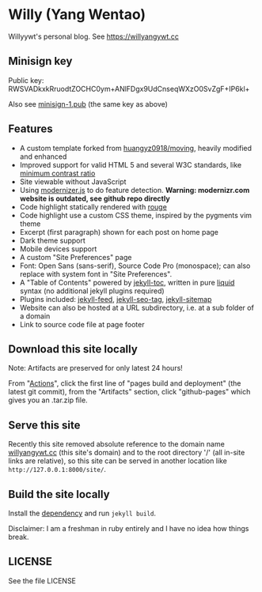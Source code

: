# Willy (Yang Wentao)
Willyywt's personal blog. See https://willyangywt.cc

## Minisign key
Public key: RWSVADkxkRruodtZOCHC0ym+ANlFDgx9UdCnseqWXzO0SvZgF+IP6kl+

Also see [minisign-1.pub](minisign-1.pub) (the same key as above)

## Features
* A custom template forked from [huangyz0918/moving](https://github.com/huangyz0918/moving), heavily modified and enhanced
* Improved support for valid HTML 5 and several W3C standards, like [minimum contrast ratio](https://www.w3.org/TR/WCAG21/#contrast-minimum)
* Site viewable without JavaScript
* Using [modernizer.js](https://github.com/Modernizr/Modernizr) to do feature detection. **Warning: modernizr.com website is outdated, see github repo directly**
* Code highlight statically rendered with [rouge](https://kramdown.gettalong.org/syntax_highlighter/rouge.html)
* Code highlight use a custom CSS theme, inspired by the pygments vim theme
* Excerpt (first paragraph) shown for each post on home page
* Dark theme support
* Mobile devices support
* A custom "Site Preferences" page
* Font: Open Sans (sans-serif), Source Code Pro (monospace); can also replace with system font in "Site Preferences".
* A "Table of Contents" powered by [jekyll-toc](https://github.com/allejo/jekyll-toc/), written in pure [liquid](https://jekyllrb.com/docs/liquid/) syntax (no additional jekyll plugins required)
* Plugins included: [jekyll-feed](https://github.com/jekyll/jekyll-feed/), [jekyll-seo-tag](https://github.com/jekyll/jekyll-seo-tag), [jekyll-sitemap](https://github.com/jekyll/jekyll-sitemap)
* Website can also be hosted at a URL subdirectory, i.e. at a sub folder of a domain
* Link to source code file at page footer

## Download this site locally
Note: Artifacts are preserved for only latest 24 hours!

From "[Actions](https://github.com/willyywt/willyywt.github.io/actions/)", click the first line of "pages build and deployment" (the latest git commit), from the "Artifacts" section, click "github-pages" which gives you an .tar.zip file.

## Serve this site
Recently this site removed absolute reference to the domain name [willyangywt.cc](https://willyangywt.cc) (this site's domain) and to the root directory '/' (all in-site links are relative), so this site can be served in another location like `http://127.0.0.1:8000/site/`.

## Build the site locally
Install the [dependency](https://pages.github.com/versions/) and run `jekyll build`.

Disclaimer: I am a freshman in ruby entirely and I have no idea how things break.

## LICENSE
See the file LICENSE
